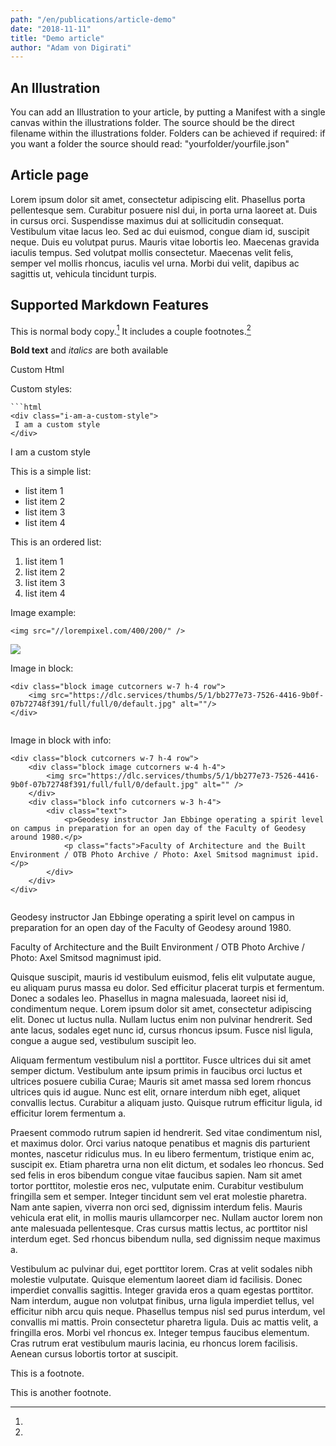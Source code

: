 ```yaml
---
path: "/en/publications/article-demo"
date: "2018-11-11"
title: "Demo article"
author: "Adam von Digirati"
---
```


## An Illustration
<Illustration source="a-single-canvas-manifest.json" object="bk-otb-fotoarchief-77-5">
    You can add an Illustration to your article, by putting a Manifest with a single canvas within the illustrations folder.
    The source should be the direct filename within the illustrations folder.
    Folders can be achieved if required: if you want a folder the source should read: "yourfolder/yourfile.json"
</Illustration>

## Article page

Lorem ipsum dolor sit amet, consectetur adipiscing elit. Phasellus porta pellentesque sem. Curabitur posuere nisl dui, in porta urna laoreet at. Duis in cursus orci. Suspendisse maximus dui at sollicitudin consequat. Vestibulum vitae lacus leo. Sed ac dui euismod, congue diam id, suscipit neque. Duis eu volutpat purus. Mauris vitae lobortis leo. Maecenas gravida iaculis tempus. Sed volutpat mollis consectetur. Maecenas velit felis, semper vel mollis rhoncus, iaculis vel urna. Morbi dui velit, dapibus ac sagittis ut, vehicula tincidunt turpis.


## Supported Markdown Features

This is normal body copy.[^also] It includes a couple footnotes.[^thing]

**Bold text** and *italics* are both available

<div>
 Custom Html
</div>

Custom styles:

```
```html
<div class="i-am-a-custom-style">
 I am a custom style
</div>
```


<div class="i-am-a-custom-style">
 I am a custom style
</div>

This is a simple list:

- list item 1
- list item 2
- list item 3
- list item 4

This is an ordered list:

1. list item 1
2. list item 2
3. list item 3
4. list item 4


Image example:

    <img src="//lorempixel.com/400/200/" />

<img src="//lorempixel.com/400/200/" />

Image in block:

    <div class="block image cutcorners w-7 h-4 row">
        <img src="https://dlc.services/thumbs/5/1/bb277e73-7526-4416-9b0f-07b72748f391/full/full/0/default.jpg" alt=""/>
    </div>


<div class="block image cutcorners w-7 h-4 row">
    <img src="https://dlc.services/thumbs/5/1/bb277e73-7526-4416-9b0f-07b72748f391/full/full/0/default.jpg" alt=""/>
</div>


Image in block with info:

    <div class="block cutcorners w-7 h-4 row">
        <div class="block image cutcorners w-4 h-4">
            <img src="https://dlc.services/thumbs/5/1/bb277e73-7526-4416-9b0f-07b72748f391/full/full/0/default.jpg" alt="" />
        </div>
        <div class="block info cutcorners w-3 h-4">
            <div class="text">
                <p>Geodesy instructor Jan Ebbinge operating a spirit level on campus in preparation for an open day of the Faculty of Geodesy around 1980.</p>
                <p class="facts">Faculty of Architecture and the Built Environment / OTB Photo Archive / Photo: Axel Smitsod magnimust ipid.</p>
            </div>
        </div>
    </div>


<div class="block cutcorners w-7 h-4 row">
    <div class="block image cutcorners w-4 h-4">
        <img src="https://dlc.services/thumbs/5/1/bb277e73-7526-4416-9b0f-07b72748f391/full/full/0/default.jpg" alt="" />
    </div>
    <div class="block info cutcorners w-3 h-4">
        <div class="text">
            <p>Geodesy instructor Jan Ebbinge operating a spirit level on campus in preparation for an open day of the Faculty of Geodesy around 1980.</p>
            <p class="facts">Faculty of Architecture and the Built Environment / OTB Photo Archive / Photo: Axel Smitsod magnimust ipid.</p>
        </div>
    </div>
</div>




Quisque suscipit, mauris id vestibulum euismod, felis elit vulputate augue, eu aliquam purus massa eu dolor. Sed efficitur placerat turpis et fermentum. Donec a sodales leo. Phasellus in magna malesuada, laoreet nisi id, condimentum neque. Lorem ipsum dolor sit amet, consectetur adipiscing elit. Donec ut luctus nulla. Nullam luctus enim non pulvinar hendrerit. Sed ante lacus, sodales eget nunc id, cursus rhoncus ipsum. Fusce nisl ligula, congue a augue sed, vestibulum suscipit leo.

Aliquam fermentum vestibulum nisl a porttitor. Fusce ultrices dui sit amet semper dictum. Vestibulum ante ipsum primis in faucibus orci luctus et ultrices posuere cubilia Curae; Mauris sit amet massa sed lorem rhoncus ultrices quis id augue. Nunc est elit, ornare interdum nibh eget, aliquet convallis lectus. Curabitur a aliquam justo. Quisque rutrum efficitur ligula, id efficitur lorem fermentum a.

Praesent commodo rutrum sapien id hendrerit. Sed vitae condimentum nisl, et maximus dolor. Orci varius natoque penatibus et magnis dis parturient montes, nascetur ridiculus mus. In eu libero fermentum, tristique enim ac, suscipit ex. Etiam pharetra urna non elit dictum, et sodales leo rhoncus. Sed sed felis in eros bibendum congue vitae faucibus sapien. Nam sit amet tortor porttitor, molestie eros nec, vulputate enim. Curabitur vestibulum fringilla sem et semper. Integer tincidunt sem vel erat molestie pharetra. Nam ante sapien, viverra non orci sed, dignissim interdum felis. Mauris vehicula erat elit, in mollis mauris ullamcorper nec. Nullam auctor lorem non ante malesuada pellentesque. Cras cursus mattis lectus, ac porttitor nisl interdum eget. Sed rhoncus bibendum nulla, sed dignissim neque maximus a.

Vestibulum ac pulvinar dui, eget porttitor lorem. Cras at velit sodales nibh molestie vulputate. Quisque elementum laoreet diam id facilisis. Donec imperdiet convallis sagittis. Integer gravida eros a quam egestas porttitor. Nam interdum, augue non volutpat finibus, urna ligula imperdiet tellus, vel efficitur nibh arcu quis neque. Phasellus tempus nisl sed purus interdum, vel convallis mi mattis. Proin consectetur pharetra ligula. Duis ac mattis velit, a fringilla eros. Morbi vel rhoncus ex. Integer tempus faucibus elementum. Cras rutrum erat vestibulum mauris lacinia, eu rhoncus lorem facilisis. Aenean cursus lobortis tortor at suscipit.

[^also]:
  This is a footnote.

[^thing]:
  This is another footnote.
